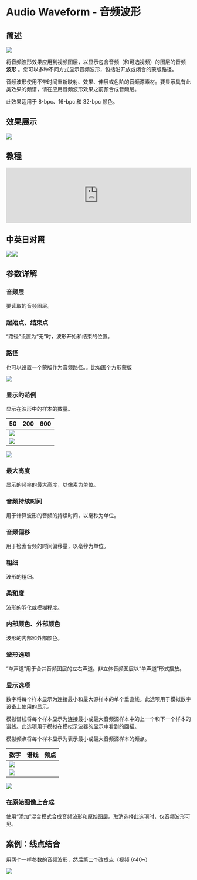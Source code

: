 # Audio Waveform - 音频波形

## 简述

![](https://cdn.yuelili.com/20211227145640.png)

将音频波形效果应用到视频图层，以显示包含音频（和可选视频）的图层的音频 **波形** 。您可以多种不同方式显示音频波形，包括沿开放或闭合的蒙版路径。

音频波形使用不带时间重新映射、效果、伸展或色阶的音频源素材。要显示具有此类效果的频谱，请在应用音频波形效果之前预合成音频层。

此效果适用于 8-bpc、16-bpc 和 32-bpc 颜色。

## 效果展示

![](https://cdn.yuelili.com/20211227144517.png)

## 教程

<iframe src="https://player.bilibili.com/player.html?bvid=BV1e34y1X7Vj&page=99&high_quality=1" width="100%" allowfullscreen="allowfullscreen" frameborder="0"></iframe>

## 中英日对照

![](https://mir.yuelili.com/wp-content/uploads/user/AE/effects/AE-Effects-Generate-Audio_Waveform.png)![](https://mir.yuelili.com/wp-content/uploads/user/AE/effects/AE-Effects-Generate-Audio_Waveform_cn.png)

## 参数详解

### 音频层

要读取的音频图层。

### 起始点、结束点

“路径”设置为“无”时，波形开始和结束的位置。

### 路径

也可以设置一个蒙版作为音频路径。。比如画个方形蒙版

![](https://cdn.yuelili.com/20211227144504.png)

### 显示的范例

显示在波形中的样本的数量。

| 50                                              | 200 | 600 |
| ----------------------------------------------- | --- | --- |
| ![](https://cdn.yuelili.com/20211227144620.png) |
| ![](https://cdn.yuelili.com/20211227144641.png) |

![](https://cdn.yuelili.com/20211227144650.png)

### 最大高度

显示的频率的最大高度，以像素为单位。

### 音频持续时间

用于计算波形的音频的持续时间，以毫秒为单位。

### 音频偏移

用于检索音频的时间偏移量，以毫秒为单位。

### 粗细

波形的粗细。

### 柔和度

波形的羽化或模糊程度。

### 内部颜色、外部颜色

波形的内部和外部颜色。

### 波形选项

“单声道”用于合并音频图层的左右声道。非立体音频图层以“单声道”形式播放。

### 显示选项

数字将每个样本显示为连接最小和最大源样本的单个垂直线。此选项用于模拟数字设备上使用的显示。

模拟谱线将每个样本显示为连接最小或最大音频源样本中的上一个和下一个样本的谱线。此选项用于模拟在模拟示波器的显示中看到的回描。

模拟频点将每个样本显示为表示最小或最大音频源样本的频点。

| 数字                                            | 谱线 | 频点 |
| ----------------------------------------------- | ---- | ---- |
| ![](https://cdn.yuelili.com/20211227145056.png) |
| ![](https://cdn.yuelili.com/20211227145048.png) |

![](https://cdn.yuelili.com/20211227145029.png)

### 在原始图像上合成

使用“添加”混合模式合成音频波形和原始图层。取消选择此选项时，仅音频波形可见。

## 案例：线点结合

用两个一样参数的音频波形，然后第二个改成点（视频 6:40~）

![](https://cdn.yuelili.com/20211227144257.png)
